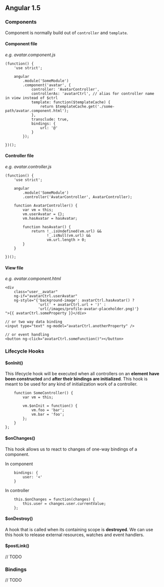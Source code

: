 ## Angular 1.5

### Components

Component is normally build out of `controller` and `template`.

#### Component file 
_e.g. avatar.component.js_

```
(function() {
    'use strict';

    angular
        .module('SomeModule')
        .component('avatar', {
            controller: 'AvatarController',
            controllerAs: 'avatarCtrl', // alias for controller name in view instead of $ctrl
            template: function($templateCache) {
                return $templateCache.get('./some-path/avatar.component.html');
            },
            transclude: true,
            bindings: {
                url: '@'
            }
        });

})();
```

#### Controller file 
_e.g. avatar.controller.js_

```
(function() {
    'use strict';

    angular
        .module('SomeModule')
        .controller('AvatarController', AvatarController);

    function AvatarController() {
        var vm = this;
        vm.userAvatar = {};
        vm.hasAvatar = hasAvatar;

        function hasAvatar() {
            return !_.isUndefined(vm.url) && 
                   !_.isNull(vm.url) && 
                   vm.url.length > 0;
        }
    }

})();
```

#### View file 
_e.g. avatar.component.html_

```
<div 
    class="user__avatar" 
    ng-if="avatarCtrl.userAvatar"
    ng-style="{'background-image': avatarCtrl.hasAvatar() ? 
               'url(' + avatarCtrl.url + ')' : 
               'url(/images/profile-avatar-placeholder.png)'}
">{{ avatarCtrl.someProperty }}</div>

// or two way data binding
<input type="text" ng-model="avatarCtrl.anotherProperty" />

// or event handling
<button ng-click="avatarCtrl.someFunction()"></button>

```

### Lifecycle Hooks

#### $onInit()

This lifecycle hook will be executed when all controllers on an __element have been constructed__ and __after their bindings are initialized__. This hook is meant to be used for any kind of initialization work of a controller.

```
    function SomeController() {
        var vm = this;
    
        vm.$onInit = function() {
            vm.foo = 'bar';
            vm.bar = 'foo';    
        };
    }
};
```

#### $onChanges()

This hook allows us to react to changes of one-way bindings of a component.

In component

```
    bindings: {
        user: '<'
    }
```  
            
In controller

```            
    this.$onChanges = function(changes) {
        this.user = changes.user.currentValue;
    };
```

#### $onDestroy()

A hook that is called when its containing scope is __destroyed__. We can use this hook to release external resources, watches and event handlers.

#### $postLink()

// TODO

### Bindings

// TODO
